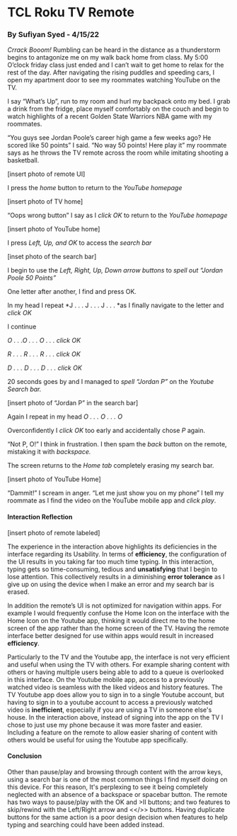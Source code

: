 # TCL Roku TV Remote 
### By Sufiyan Syed - 4/15/22

*Crrack Booom!* Rumbling can be heard in the distance as a thunderstorm begins to antagonize me on my walk back home from class. My 5:00 O’clock friday class just ended and I can’t wait to get home to relax for the rest of the day. After navigating the rising puddles and speeding cars, I open my apartment door to see my roommates watching YouTube on the TV. 

I say “What’s Up”, run to my room and hurl my backpack onto my bed. I grab a drink from the fridge, place myself comfortably on the couch and begin to watch highlights of a recent Golden State Warriors NBA game with my roommates.

“You guys see Jordan Poole’s career high game a few weeks ago? He scored like 50 points” I said. “No way 50 points! Here play it” my roommate says as he throws the TV remote across the room while imitating shooting a basketball. 

[insert photo of remote UI] 

I press the *home* button to return to the *YouTube homepage* 

[insert photo of TV home] 

“Oops wrong button” I say as I *click OK* to return to the *YouTube homepage*

[insert photo of YouTube home] 

I press *Left, Up, and OK* to access the *search bar*

[inset photo of the search bar] 

I begin to use the *Left, Right, Up, Down arrow buttons* to *spell out “Jordan Poole 50 Points”*

One letter after another, I find and press OK. 

In my head I repeat *J . . . J . . . J . . . *as I finally navigate to the letter and *click OK*

I continue 

*O . . .O . . . O . . . click OK* 

*R . . . R . . . R . . . click OK*

*D . . . D . . . D . . . click OK*

20 seconds goes by and I managed to *spell “Jordan P”* on the *Youtube Search bar.*

[insert photo of “Jordan P” in the search bar] 

Again I repeat in my head *O . . . O . . . O*

Overconfidently I *click OK* too early and accidentally chose *P* again. 

“Not P, O!” I think in frustration. I then spam the *back* button on the remote, mistaking it with *backspace.* 

The screen returns to the *Home tab* completely erasing my search bar.

[insert photo of YouTube Home] 

“Dammit!” I scream in anger. “Let me just show you on my phone” I tell my roommate as I find the video on the YouTube mobile app and *click play*.

#### Interaction Reflection 

[insert photo of remote labeled] 

The experience in the interaction above highlights its deficiencies in the interface regarding its Usability. In terms of **efficiency**, the configuration of the UI results in you taking far too much time typing. In this interaction, typing gets so time-consuming, tedious and **unsatisfying** that I begin to lose attention. This collectively results in a diminishing **error tolerance** as I give up on using the device when I make an error and my search bar is erased. 

In addition the remote’s UI is not optimized for navigation within apps. For example I would frequently confuse the Home Icon on the interface with the Home Icon on the Youtube app, thinking it would direct me to the home screen of the app rather than the home screen of the TV. Having the remote interface better designed for use within apps would result in increased **efficiency**. 

Particularly to the TV and the Youtube app, the interface is not very efficient and useful when using the TV with others. For example sharing content with others or having multiple users being able to add to a queue is overlooked in this interface. On the Youtube mobile app, access to a previously watched video is seamless with the liked videos and history features. The TV Youtube app does allow you to sign in to a single Youtube account, but having to sign in to a youtube account to access a previously watched video is **inefficient**, especially if you are using a TV in someone else's house. In the interaction above, instead of signing into the app on the TV I chose to just use my phone because it was more faster and easier. Including a feature on the remote to allow easier sharing of content with others would be useful for using the Youtube app specifically. 

#### Conclusion 

Other than pause/play and browsing through content with the arrow keys, using a search bar is one of the most common things I find myself doing on this device. For this reason, It's perplexing to see it being completely neglected with an absence of a backspace or spacebar button. The remote has two ways to pause/play with the OK and >II buttons; and two features to skip/rewind with the Left/Right arrow and <</>> buttons. Having duplicate buttons for the same action is a poor design decision when features to help typing and searching could have been added instead. 

